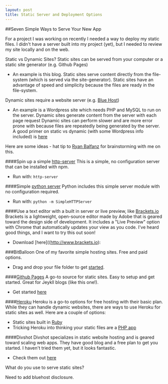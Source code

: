 ```yaml
---
layout: post
title: Static Server and Deployment Options
---
```


##Seven Simple Ways to Serve Your New App

For a project I was working on recently I needed a way to deploy my static files. I didn't have a server built into my project (yet), but I needed to review my site locally and on the web.

Static vs Dynamic Sites?
Static sites can be served from your computer or a static site generator (e.g. Github Pages)
* An example is this blog.
Static sites serve content directly from the file-system (which is served via the site-generator).
Static sites have an advantage of speed and simplicity because the files are ready in the file-system.

Dynamic sites require a website server (e.g. [Blue Host](http://www.bluehost.com/track/codenotes_silver/))
* An example is a Wordpress site which needs PHP and MySQL to run on the server.
Dynamic sites generate content from the server with each page request
Dynamic sites can perform slower and are more error prone with because files are repeatedly being generated by the server.
A good primer on static vs dynamic (with some Wordpress info included) is [here]( http://nilclass.com/courses/what-is-a-static-website/#29)

Here are some ideas - hat tip to [Ryan Balfanz](http://www.ryanbalfanz.com) for brainstorming with me on this.


####Spin up a simple [http-server](https://github.com/indexzero/http-server)
This is a simple, no configuration server that can be installed with npm.
*  Run with: ````http-server````  

####Simple [python server](http://www.pythonforbeginners.com/modules-in-python/how-to-use-simplehttpserver/)
Python includes this simple server module with no configuration required.
* Run with: ````python -m SimpleHTTPServer````

####Use a text editor with a built in server or live preview, like [Brackets.io](http://www.brackets.io)
Brackets is a lightweight, open-source editor made by Adobe that is geared toward the design side of development. It includes a "Live Preview" option with Chrome that automatically updates your view as you code. I've heard good things, and I want to try this out soon!
* Download [here]((http://www.brackets.io):

###BitBalloon
One of my favorite simple hosting sites. Free and paid options.  
* Drag and drop your file folder to get [started](http://BitBalloon.com).

####[Github Pages](https://pages.github.com/)
A go-to source for static sites. Easy to setup and get started. Great for Jeykll blogs (like this one!).
* Get started [here](https://pages.github.com/)

####[Heroku](http://www.heroku.com/)
Heroku is a go-to options for free hosting with their basic plan. While they can handle dynamic websites, there are ways to use Heroku for static sites as well.
Here are a couple of options:
* Static sites built in [Ruby](https://devcenter.heroku.com/articles/static-sites-ruby)
* Tricking Heroku into thinking your static files are a [PHP app](ttps://gist.github.com/wh1tney/2ad13aa5fbdd83f6a489)

####Divshot
Divshot specializes in static website hosting and is geared toward scaling web apps. They have good blog and a free plan to get you started.
I haven't tried them yet, but it looks fantastic.
* Check them out [here](https://divshot.com/)


What do you use to serve static sites?


Need to add bluehost disclosure.
